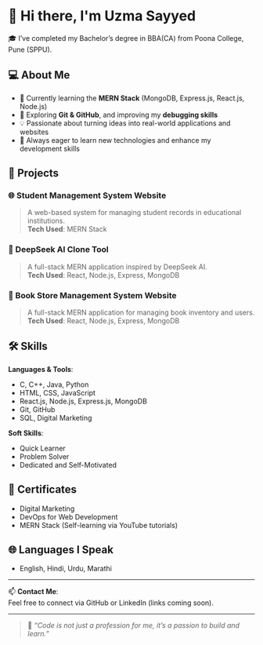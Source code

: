 # 👋 Hi there, I'm Uzma Sayyed

🎓 I’ve completed my Bachelor’s degree in BBA(CA) from Poona College, Pune (SPPU).  

## 💻 About Me

- 🌱 Currently learning the **MERN Stack** (MongoDB, Express.js, React.js, Node.js)
- 🔧 Exploring **Git & GitHub**, and improving my **debugging skills**
- 💡 Passionate about turning ideas into real-world applications and websites
- 🎯 Always eager to learn new technologies and enhance my development skills

## 📂 Projects

### 🌐 Student Management System Website
> A web-based system for managing student records in educational institutions.  
**Tech Used**: MERN Stack

### 🔧 DeepSeek AI Clone Tool
> A full-stack MERN application inspired by DeepSeek AI.  
**Tech Used**: React, Node.js, Express, MongoDB

### 🧰 Book Store Management System Website
> A full-stack MERN application for managing book inventory and users.  
**Tech Used**: React, Node.js, Express, MongoDB

## 🛠️ Skills

**Languages & Tools**:
- C, C++, Java, Python
- HTML, CSS, JavaScript
- React.js, Node.js, Express.js, MongoDB
- Git, GitHub
- SQL, Digital Marketing

**Soft Skills**:
- Quick Learner
- Problem Solver
- Dedicated and Self-Motivated

## 📜 Certificates
- Digital Marketing
- DevOps for Web Development
- MERN Stack (Self-learning via YouTube tutorials)

## 🌐 Languages I Speak
- English, Hindi, Urdu, Marathi

---

📫 **Contact Me**:  
Feel free to connect via GitHub or LinkedIn (links coming soon).

---

> 💬 *“Code is not just a profession for me, it’s a passion to build and learn.”*
